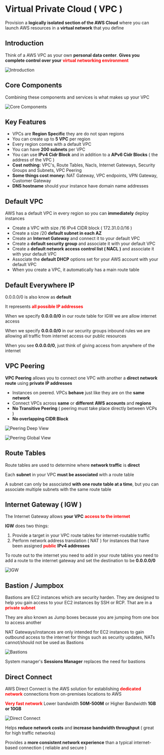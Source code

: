 # Virtual Private Cloud ( VPC )

Provision a **logically isolated section of the AWS Cloud**
where you can launch AWS resources in a **virtual network**
that you define

## Introduction

Think of a AWS VPC as your own **personal data center**.
**Gives you complete control over your**
<span class="text-red">**virtual networking environment**</span>

<img
  src="../../public/images/vpc/introduction.png"
  alt="Introduction" />

## Core Components

Combining these components and services is what makes up
your VPC

<img
  src="../../public/images/vpc/core_components.png"
  alt="Core Components" />

## Key Features

- VPCs are **Region Specific** they are do not span regions
- You can create up to **5 VPC** per region
- Every region comes with a default VPC
- You can have **200 subnets** per VPC
- You can use **IPv4 Cidr Block** and in addition to a
**APv6 Cidr Blocks** ( the address of the VPC )
- **Cost nothing:** VPC's, Route Tables, Nacls, Internet
Gateways, Security Groups and Subnets, VPC Peering
- **Some things cost money:** NAT Gateway,
VPC endpoints, VPN Gateway, Customer Gateway
- **DNS hostname** should your instance have
domain name addresses

## Default VPC

AWS has a default VPC in every region so you can **immediately**
deploy instances

- Create a VPC with size /16 IPv4 CIDR block
( 172.31.0.0/16 )
- Create a size /20 **default subnet in each AZ**
- Create an **Internet Gateway** and connect it
to your default VPC
- Create a **default security group** and associate it
with your default VPC
- Create a **default network access control list ( NACL )**
and associate it with your default VPC
- Associate the **default DHCP** options set for your
AWS account with your default VPC
- When you create a VPC, it automatically has a main route table

## Default Everywhere IP

0.0.0.0/0 is also know as **default**

It represents
<span class="text-red">**all possible IP addresses**</span>

When we specify **0.0.0.0/0** in our route table for IGW we
are allow internet access

When we specify **0.0.0.0/0** in our security groups
inbound rules we are allowing all traffic from internet
access our public resources

When you see **0.0.0.0/0**, just think of giving access from
anywhere of the internet

## VPC Peering

**VPC Peering** allows you to connect one VPC with another a
**direct network route** using **private IP addresses**

- Instances on peered. VPCs **behave** just like they are on
the **same network**
- Connect VPCs across **same** or **different**
**AWS accounts** and **regions**
- **No Transitive Peering** ( peering must take place directly
between VCPs )
- **No overlapping CIDR Block**

<img
  src="../../public/images/vpc/peering_vpc_2.png"
  alt="Peering Deep View" />

<img
  src="../../public/images/vpc/peering_vpc_2.png"
  alt="Peering Global View" />

## Route Tables

Route tables are used to determine where **network traffic**
is **direct**

Each **subnet** in your VPC **must be associated** with a
route table

A subnet can only be associated
**with one route table at a time**, but you can
associate multiple subnets with the same route table

## Internet Gateway ( IGW )

The Internet Gateway allows **your VPC**
<span class="text-red">**access to the internet**</span>

**IGW** does two things:

1. Provide a target in your VPC route tables for internet-routable
traffic
2. Perform network address translation ( NAT ) for instances
that have been assigned
<span class="text-red">**public**</span>
**IPv4 addresses**

To route out to the internet you need to add in your
route tables you need to add a route to the internet gateway
and set the destination to be **0.0.0.0/0**

<img
  src="../../public/images/vpc/igw.png"
  alt="IGW" />

## Bastion / Jumpbox

Bastions are EC2 instances which are security harden. They
are designed to help you gain access to your EC2 instances
by SSH or RCP. That are in a
<span class="text-red">**private subnet**</span>

They are also known as Jump boxes because you are jumping from
one box to access another

NAT Gateways/instances are only intended for EC2 instances
to gain outbound access to the internet for things such as
security updates, NATs cannot/should not be used as Bastions

<img
  src="../../public/images/vpc/bastions.png"
  alt="Bastions" />

System manager's **Sessions Manager** replaces the need for bastions

## Direct Connect

AWS Direct Connect is the AWS solution for establishing
<span class="text-red">**dedicated network**</span> connections
from on-premises locations to AWS

<span class="text-red">**Very fast network**</span>
Lower bandwidth **50M-500M** or Higher Bandwidth
**1GB or 10GB**

<img
  src="../../public/images/vpc/direct_connect.png"
  alt="Direct Connect" />

Helps **reduce network costs** and **increase bandwidth throughput**
( great for high traffic networks)

Provides a **more consistent network experience** than a typical
internet-based connection ( reliable and secure )

<style>
.text-red {
  color: red;
}
</style>
